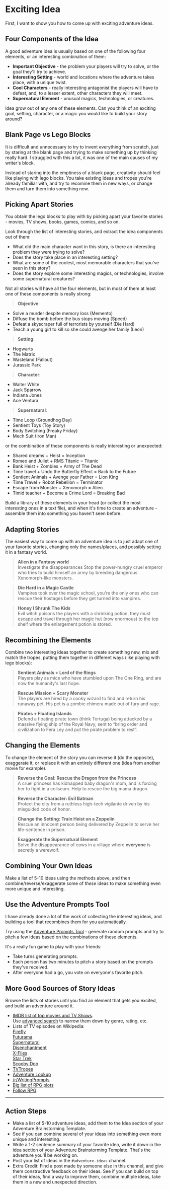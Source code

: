 # Exciting Idea
First, I want to show you how to come up with exciting adventure ideas.

## Four Components of the Idea
 A good adventure idea is usually based on one of the following four elements, or an interesting combination of them:
- **Important Objective** - the problem your players will try to solve, or the goal they'll try to achieve.
- **Interesting Setting** - world and locations where the adventure takes place, with a unique twist.
- **Cool Characters** - really interesting antagonist the players will have to defeat, and, to a lesser extent, other characters they will meet.
- **Supernatural Element** - unusual magics, technologies, or creatures.
<!--or mysteries-->

Idea grow out of any one of these elements. Can you think of an exciting goal, setting, character, or a magic you would like to build your story around?

## Blank Page vs Lego Blocks
It is difficult and unnecessary to try to invent everything from scratch, just by staring at the blank page and trying to make something up by thinking really hard. I struggled with this a lot, it was one of the main causes of my writer's block.

Instead of staring into the emptiness of a blank page, creativity should feel like playing with lego blocks. You take existing ideas and tropes you're already familiar with, and try to recomine them in new ways, or change them and turn them into something new.

## Picking Apart Stories
You obtain the lego blocks to play with by picking apart your favorite stories - movies, TV shows, books, games, comics, and so on.

Look through the list of interesting stories, and extract the idea components out of them:
- What did the main character want in this story, is there an interesting problem they were trying to solve?
- Does the story take place in an interesting setting?
- What are some of the coolest, most memorable characters that you've seen in this story?
- Does the story explore some interesting magics, or technologies, involve some supernatural creatures?

Not all stories will have all the four elements, but in most of them at least one of these components is really strong:

> **Objective**: 
- Solve a murder despite memory loss (Memento)
- Diffuse the bomb before the bus stops moving (Speed)
- Defeat a skyscraper full of terrorists by yourself (Die Hard)
- Teach a young girl to kill so she could avenge her family (Leon)

> **Setting**: 
- Hogwarts
- The Matrix
- Wasteland (Fallout)
- Jurassic Park

> **Character**:
- Walter White
- Jack Sparrow
- Indiana Jones
- Ace Ventura

> **Supernatural**: 
- Time Loop (Groundhog Day)
- Sentient Toys (Toy Story)
- Body Switching (Freaky Friday)
- Mech Suit (Iron Man)


or the combination of these components is really interesting or unexpected:

> 
- Shared dreams + Heist = Inception
- Romeo and Juliet + RMS Titanic = Titanic
- Bank Heist + Zombies = Army of The Dead
- Time travel + Undo the Butterfly Effect = Back to the Future
- Sentient Animals + Avenge your Father = Lion King
- Time Travel + Robot Rebellion = Terminator
- Escape from Monster + Xenomorph = Alien
- Timid teacher + Become a Crime Lord = Breaking Bad

Build a library of these elements in your head (or collect the most interesting ones in a text file), and when it's time to create an adventure - assemble them into something you haven't seen before.

## Adapting Stories
The easiest way to come up with an adventure idea is to just adapt one of your favorite stories, changing only the names/places, and possibly setting it in a fantasy world.

> **Alien in a Fantasy world**  
Investigate the disappearances Stop the power-hungry cruel emperor who tries to build himself an army by breeding dangerous Xenomorph-like monsters.

> **Die Hard in a Magic Castle**  
Vampires took over the magic school, you're the only ones who can rescue their hostages before they get turned into vampires.

> **Honey I Shrunk The Kids**  
Evil witch poisons the players with a shrinking potion, they must escape and travel through her magic hut (now enormous) to the top shelf where the enlargement potion is stored.

## Recombining the Elements
Combine two interesting ideas together to create something new, mix and match the tropes, putting them together in different ways (like playing with lego blocks):

> **Sentient Animals + Lord of the Rings**  
Players play as mice who have stumbled upon The One Ring, and are now the humanity's last hope.

> **Rescue Mission + Scary Monster**  
The players are hired by a cooky wizard to find and return his runaway pet. His pet is a zombie chimera made out of fury and rage.

> **Pirates + Floating Islands**  
Defend a floating pirate town (think Tortuga) being attacked by a massive flying ship of the Royal Navy, sent to “bring order and civilization to Fera Ley and put the pirate problem to rest”.


## Changing the Elements
To change the element of the story you can reverse it (do the opposite), exaggerate it, or replace it with an entirely different one (idea from another movie for example).

> **Reverse the Goal: Rescue the Dragon from the Princess**  
A cruel princess has kidnapped baby dragon's mom, and is forcing her to fight in a coliseum. Help to rescue the big mama dragon.

> **Reverse the Character: Evil Batman**  
Protect the city from a ruthless high-tech vigilante driven by his misguided code of honor.

> **Change the Setting: Train Heist on a Zeppelin**  
Rescue an innocent person being delivered by Zeppelin to serve her life-sentence in prison.

> **Exaggerate the Supernatural Element**  
Solve the disappearance of cows in a village where **everyone** is secretly a werewolf.

## Combining Your Own Ideas
Make a list of 5-10 ideas using the methods above, and then combine/reverse/exaggerate some of *these* ideas to make something even more unique and interesting.

## Use the Adventure Prompts Tool
I have already done a lot of the work of collecting the interesting ideas, and building a tool that recombines them for you automatically.

Try using the [Adventure Prompts Tool](https://perchance.org/adventure-prompts) - generate random prompts and try to pitch a few ideas based on the combinations of these elements.

It's a really fun game to play with your friends:
- Take turns generating prompts.
- Each person has two minutes to pitch a story based on the prompts they've received.
- After everyone had a go, you vote on everyone's favorite pitch.

## More Good Sources of Story Ideas
Browse the lists of stories until you find an element that gets you excited, and build an adventure around it.

- [IMDB list of top movies and TV Shows](https://www.imdb.com/search/title/?title_type=feature,tv_series&user_rating=6.0,10.0&sort=num_votes,desc&count=250).   
Use [advanced search](https://www.imdb.com/search/title/) to narrow them down by genre, rating, etc.
- Lists of TV episodes on Wikipedia:   
[Firefly](https://en.wikipedia.org/wiki/Firefly_%28TV_series%29#Episodes)  
[Futurama](https://en.wikipedia.org/wiki/Futurama_%28season_1%29#Episodes)  
[Supernatural](https://en.wikipedia.org/wiki/Supernatural_%28season_1%29#Episodes)  
[Disenchantment](https://en.wikipedia.org/wiki/Disenchantment_%28TV_series%29#Episodes)  
[X-Files](https://en.wikipedia.org/wiki/The_X-Files_%28season_1%29#Episodes)  
[Star Trek](https://en.wikipedia.org/wiki/Star_Trek:_The_Next_Generation_%28season_1%29#Episodes)  
[Scooby Doo](https://en.wikipedia.org/wiki/List_of_Scooby-Doo!_Mystery_Incorporated_episodes)  
- [TVTropes](https://tvtropes.org/pmwiki/pmwiki.php/Main/HighConcept)
- [Adventure Lookup](https://adventurelookup.com/adventures)
- [/r/WritingPrompts](https://www.reddit.com/r/WritingPrompts/)
- [Big list of RPG plots](https://kimberleycresswell.files.wordpress.com/2012/12/the-big-list-of-rpg-plots.pdf)
- [Follow RPG](http://www.lamemage.com/follow/)
 
 <!-- 3 core elements (brandon sanderson vienn diagram) Plot, Characters, Setting/Idea. -->
 
---
## Action Steps
- Make a list of 5-10 adventure ideas, add them to the Idea section of your Adventure Brainstorming Template.
- See if you can combine several of your ideas into something even more unique and interesting.
- Write a 1-2 sentence summary of your favorite idea, write it down in the idea section of your Adventure Brainstorming Template. That's the adventure you'll be working on.
- Post your list of ideas in the `#adventure-ideas` channel.
- Extra Credit: Find a post made by someone else in this channel, and give them constructive feedback on their ideas. See if you can build on top of their ideas, find a way to improve them, combine multiple ideas, take them in a new and unexpected direction.
